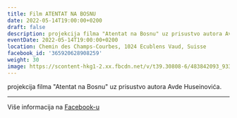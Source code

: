 ```yaml
---
title: Film ATENTAT NA BOSNU
date: 2022-05-14T19:00:00+0200
draft: false
description: projekcija filma "Atentat na Bosnu" uz prisustvo autora Avde Huseinovića.
eventDate: 2022-05-14T19:00:00+0200
location: Chemin des Champs-Courbes, 1024 Ecublens Vaud, Suisse
facebook_id: '365920628908259'
weight: 30
image: https://scontent-hkg1-2.xx.fbcdn.net/v/t39.30808-6/483842093_9330013443761058_8599832410174975788_n.jpg?_nc_cat=104&ccb=1-7&_nc_sid=9e60e4&_nc_ohc=5FN_gA-R4TYQ7kNvwGt7BH-&_nc_oc=Adnd-Bk-Ui_KiyjEGlo9D6D6RikdMoisTSkRZboXslG_9_n6vFiW_CBk0wQcDEGfWZ8&_nc_zt=23&_nc_ht=scontent-hkg1-2.xx&edm=ABTKTjYEAAAA&_nc_gid=rNbgKAqCMiQMJnrb_-5P2Q&oh=00_AfXFAiqvrgCvihc2Ne2iv2sKl98_rYhcVA0cVhKvEWXGhA&oe=68AEF5D3
---
```


projekcija filma "Atentat na Bosnu" uz prisustvo autora Avde Huseinovića.

---

Više informacija na [Facebook-u](https://facebook.com/events/365920628908259)